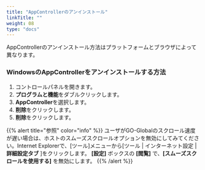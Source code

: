 ```yaml
---
title: "AppControllerのアンインストール"
linkTitle: ""
weight: 08
type: "docs"
---
```



AppControllerのアンインストール方法はプラットフォームとブラウザによって異なります。

### WindowsのAppControllerをアンインストールする方法

1. コントロールパネルを開きます。
2. **プログラムと機能**をダブルクリックします。
3. **AppController**を選択します。
4. **削除**をクリックします。
5. **削除**をクリックします。

{{% alert title="参照" color="info" %}}
ユーザがGO-Globalのスクロール速度が遅い場合は、ホストのスムーズスクロールオプションを無効にしてみてください。Internet Explorerで、[ツール]メニューから[ツール | インターネット設定 | **詳細設定タブ** ]をクリックします。 **[設定]** ボックスの **[閲覧]** で、**[スムーズスクロールを使用する]** を無効にします。
{{% /alert %}}